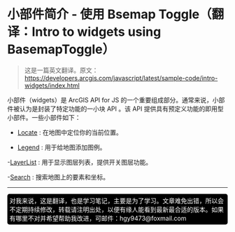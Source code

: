 # 小部件简介 - 使用 Bsemap Toggle（翻译：Intro to widgets using BasemapToggle）

> 这是一篇英文翻译。原文：https://developers.arcgis.com/javascript/latest/sample-code/intro-widgets/index.html


小部件（widgets）是 ArcGIS API for JS 的一个重要组成部分。通常来说，小部件被认为是封装了特定功能的一小块 API 。该 API 提供具有预定义功能的即用型小部件。一些小部件如下：

- [Locate](https://developers.arcgis.com/javascript/latest/api-reference/esri-widgets-Locate.html) : 在地图中定位你的当前位置。

- [Legend](https://developers.arcgis.com/javascript/latest/api-reference/esri-widgets-Legend.html) : 用于给地图添加图例。

-[LayerList](https://developers.arcgis.com/javascript/latest/api-reference/esri-widgets-LayerList.html) : 用于显示图层列表，提供开关图层功能。

-[Search](https://developers.arcgis.com/javascript/latest/api-reference/esri-widgets-Search.html) : 搜索地图上的要素和坐标。








---
[//]: # (内嵌 html)
<footer style="background:#000;color:white;border-radius:5px;padding:5px;">
  对我来说，这是翻译，也是学习笔记，主要是为了学习。文章难免出错，所以会不定期持续修改，转载请注明出处，以便有缘人能看到最新最合适的版本。如果有哪里不对并希望帮助我改进，可邮件：hgy9473@foxmail.com
</footer>